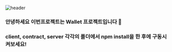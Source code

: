 


![header](https://capsule-render.vercel.app/api?type=slice&color=gradient&height=160&section=header&text=BTC_09%20%20PROJECT&fontAlign=50&fontAlignY=70&fontSize=90&fontColor=#eee)

### 안녕하세요 이번프로젝트는 Wallet 프로젝트입니다 👋
### client, contract, server 각각의 폴더에서 npm install을 한 후에 구동시켜보세요!
